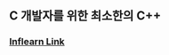 <h2>C 개발자를 위한 최소한의 C++</h2>

### [Inflearn Link](https://www.inflearn.com/course/c%EA%B0%9C%EB%B0%9C%EC%9E%90%EB%A5%BC-%EC%9C%84%ED%95%9C-%EC%B5%9C%EC%86%8C%ED%95%9C%EC%9D%98-cpp)